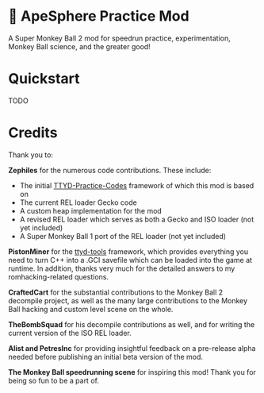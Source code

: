 # :confetti_ball: ApeSphere Practice Mod

A Super Monkey Ball 2 mod for speedrun practice, experimentation, Monkey Ball science, and the greater good! 

# Quickstart

TODO

# Credits

Thank you to:

**Zephiles** for the numerous code contributions. These include:

* The initial [TTYD-Practice-Codes](https://github.com/Zephiles/TTYD-Practice-Codes) framework of which this mod is based on
* The current REL loader Gecko code
* A custom heap implementation for the mod
* A revised REL loader which serves as both a Gecko and ISO loader (not yet included)
* A Super Monkey Ball 1 port of the REL loader (not yet included)

**PistonMiner** for the [ttyd-tools](https://github.com/PistonMiner/ttyd-tools) framework, which provides everything you need to turn C++ into a .GCI savefile which can be loaded into the game at runtime. In addition, thanks very much for the detailed answers to my romhacking-related questions.

**CraftedCart** for the substantial contributions to the Monkey Ball 2 decompile project, as well as the many large contributions to the Monkey Ball hacking and custom level scene on the whole.

**TheBombSquad** for his decompile contributions as well, and for writing the current version of the ISO REL loader.

**Alist and PetresInc** for providing insightful feedback on a pre-release alpha needed before publishing an initial beta version of the mod.

**The Monkey Ball speedrunning scene** for inspiring this mod! Thank you for being so fun to be a part of.